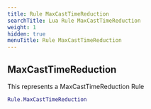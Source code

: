 ```yaml
---
title: Rule MaxCastTimeReduction
searchTitle: Lua Rule MaxCastTimeReduction
weight: 1
hidden: true
menuTitle: Rule MaxCastTimeReduction
---
```

## MaxCastTimeReduction

This represents a MaxCastTimeReduction Rule
```lua
Rule.MaxCastTimeReduction
```